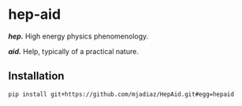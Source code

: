# hep-aid
**_hep._** High energy physics phenomenology.

**_aid._** Help, typically of a practical nature.


## Installation

`pip install git+https://github.com/mjadiaz/HepAid.git#egg=hepaid`
